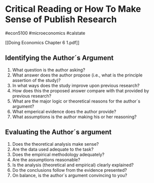 # Critical Reading or How To Make Sense of Publish Research
#econ5100 #microeconomics #calstate

[[Doing Economics Chapter 6 1.pdf]]

## Identifying the Author´s Argument
1. What question is the author asking?
2. What answer does the author propose (i.e., what is the principle assertion of the study)?
3. In what ways does the study improve upon previous research?
4. How does this the proposed answer compare with that provided by previous research?
5. What are the major logic or theoretical reasons for the author´s argument?
6. What emperical evidence does the author provide?
7. What assumptions is the author making his or her reasoning?

## Evaluating the Author´s argument
1. Does the theoretical analysis make sense?
2. Are the data used adequate to the task?
3. Does the empirical methodology adequately?
4. Are the assumptions reasonable?
5. Is the analysis (theoretical and empirical) clearly explained?
6. Do the conclusions follow from the evidence presented?
7. On balance, is the author´s argument convincing to you?






